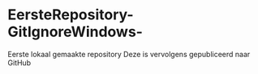 # EersteRepository-GitIgnoreWindows-
Eerste lokaal gemaakte repository
Deze is vervolgens gepubliceerd naar GitHub
